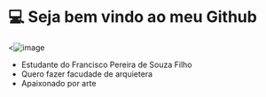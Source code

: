 # 💻 Seja bem vindo ao meu Github 

<![image](https://github.com/raylambrini/raylambrini/assets/161523941/76066305-7e28-42f3-87e8-d30208b568cc)
>

- Estudante do Francisco Pereira de Souza Filho
- Quero fazer facudade de arquietera
- Apaixonado por arte
